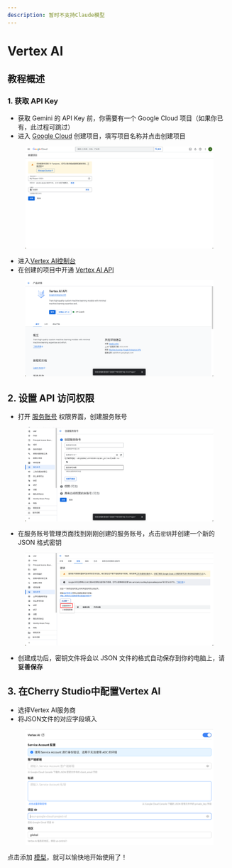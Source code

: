 ```yaml
---
description: 暂时不支持Claude模型
---
```


# Vertex AI

## 教程概述

### 1. 获取 API Key

* 获取 Gemini 的 API Key 前，你需要有一个 Google Cloud 项目（如果你已有，此过程可跳过）
* 进入 [Google Cloud](https://console.cloud.google.com/projectcreate) 创建项目，填写项目名称并点击创建项目

<figure><img src="../../.gitbook/assets/image (1) (1) (1) (1).png" alt=""><figcaption></figcaption></figure>

* 进入[Vertex AI控制台](https://console.cloud.google.com/vertex-ai)
* 在创建的项目中开通 [Vertex AI API](https://console.cloud.google.com/apis/library/aiplatform.googleapis.com?inv=1\&invt=Ab0iBA)

<figure><img src="../../.gitbook/assets/image (78).png" alt=""><figcaption></figcaption></figure>

## 2. 设置 API 访问权限

* 打开 [服务账号](https://console.cloud.google.com/iam-admin/serviceaccounts) 权限界面，创建服务账号

<figure><img src="../../.gitbook/assets/image (79).png" alt=""><figcaption></figcaption></figure>

* 在服务账号管理页面找到刚刚创建的服务账号，点击`密钥`并创建一个新的 JSON 格式密钥

<figure><img src="../../.gitbook/assets/image (80).png" alt=""><figcaption></figcaption></figure>

* 创建成功后，密钥文件将会以 JSON 文件的格式自动保存到你的电脑上，请 **妥善保存**

## 3. 在Cherry Studio中配置Vertex AI

* 选择Vertex AI服务商
* 将JSON文件的对应字段填入

<figure><img src="../../.gitbook/assets/image (81).png" alt=""><figcaption></figcaption></figure>

点击添加 [模型](https://console.cloud.google.com/vertex-ai/model-garden)，就可以愉快地开始使用了！
